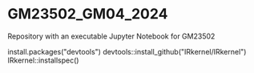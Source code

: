 # GM23502_GM04_2024
Repository with an executable Jupyter Notebook for GM23502


install.packages("devtools")
devtools::install_github("IRkernel/IRkernel")
IRkernel::installspec()

